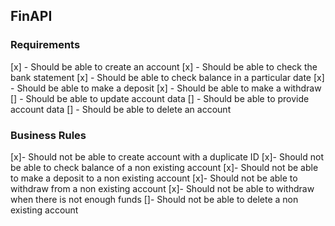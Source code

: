 ## FinAPI

### Requirements

[x] - Should be able to create an account
[x] - Should be able to check the bank statement
[x] - Should be able to check balance in a particular date
[x] - Should be able to make a deposit
[x] - Should be able to make a withdraw
[] - Should be able to update account data
[] - Should be able to provide account data
[] - Should be able to delete an account

### Business Rules

[x]- Should not be able to create account with a duplicate ID
[x]- Should not be able to check balance of a non existing account
[x]- Should not be able to make a deposit to a non existing account
[x]- Should not be able to withdraw from a non existing account
[x]- Should not be able to withdraw when there is not enough funds
[]- Should not be able to delete a non existing account
